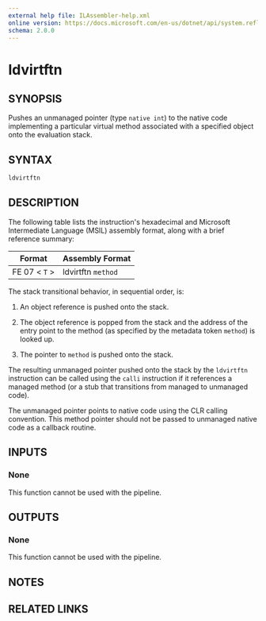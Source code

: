 ```yaml
---
external help file: ILAssembler-help.xml
online version: https://docs.microsoft.com/en-us/dotnet/api/system.reflection.emit.opcodes.ldvirtftn
schema: 2.0.0
---
```


# ldvirtftn

## SYNOPSIS

Pushes an unmanaged pointer (type `native int`) to the native code implementing a particular virtual method associated with a specified object onto the evaluation stack.

## SYNTAX

```powershell
ldvirtftn
```

## DESCRIPTION

The following table lists the instruction's hexadecimal and Microsoft Intermediate Language (MSIL) assembly format, along with a brief reference summary:

| Format        | Assembly Format    |
| ------------- | ------------------ |
| FE 07 < `T` > | ldvirtftn `method` |

 The stack transitional behavior, in sequential order, is:

1.  An object reference is pushed onto the stack.

2.  The object reference is popped from the stack and the address of the entry point to the method (as specified by the metadata token `method`) is looked up.

3.  The pointer to `method` is pushed onto the stack.

 The resulting unmanaged pointer pushed onto the stack by the `ldvirtftn` instruction can be called using the `calli` instruction if it references a managed method (or a stub that transitions from managed to unmanaged code).

 The unmanaged pointer points to native code using the CLR calling convention. This method pointer should not be passed to unmanaged native code as a callback routine.

## INPUTS

### None

This function cannot be used with the pipeline.

## OUTPUTS

### None

This function cannot be used with the pipeline.

## NOTES

## RELATED LINKS
